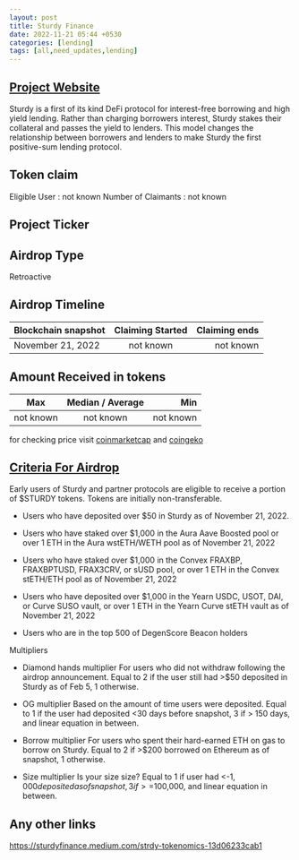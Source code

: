 ```yaml
---
layout: post
title: Sturdy Finance
date: 2022-11-21 05:44 +0530
categories: [lending]
tags: [all,need_updates,lending] 
---
```



## [Project Website](sturdy.finance)

Sturdy is a first of its kind DeFi protocol for interest-free borrowing and high yield lending. Rather than charging borrowers interest, Sturdy stakes their collateral and passes the yield to lenders. This model changes the relationship between borrowers and lenders to make Sturdy the first positive-sum lending protocol.

## Token claim

Eligible User : not known
Number of Claimants : not known

## Project Ticker

## Airdrop Type

Retroactive

## Airdrop Timeline

| Blockchain snapshot     | Claiming Started           | Claiming ends    |
| ----------------------- |:--------------------------:| ----------------:|
|    November 21, 2022    |        not known           |   not known      |

## Amount Received in tokens  

| Max        |    Median / Average  |       Min    |
| ---------- |:--------------------:| ------------:|
| not known  |     not known        |  not known   |

for checking price visit [coinmarketcap](https://coinmarketcap.com/currencies/) and [coingeko](https://www.coingecko.com/en/coins/)

## [Criteria For Airdrop](https://airdrop.sturdy.finance/)

Early users of Sturdy and partner protocols are eligible to receive a portion of $STURDY tokens. Tokens are initially non-transferable.

* Users who have deposited over $50 in Sturdy as of November 21, 2022.

* Users who have staked over $1,000 in the Aura Aave Boosted pool or over 1 ETH in the Aura wstETH/WETH pool as of November 21, 2022

* Users who have staked over $1,000 in the Convex FRAXBP, FRAXBPTUSD, FRAX3CRV, or sUSD pool, or over 1 ETH in the Convex stETH/ETH pool as of November 21, 2022

* Users who have deposited over $1,000 in the Yearn USDC, USOT, DAI, or Curve SUSO vault, or over 1 ETH in the Yearn Curve stETH vault as of November 21, 2022

* Users who are in the top 500 of DegenScore Beacon holders

Multipliers

* Diamond hands multiplier For users who did not withdraw following the airdrop announcement. Equal to 2 if the user still had >$50 deposited in Sturdy as of Feb 5, 1 otherwise.

* OG multiplier Based on the amount of time users were deposited. Equal to 1 if the user had deposited <30 days before snapshot, 3 if > 150 days, and linear equation in between.

* Borrow multiplier For users who spent their hard-earned ETH on gas to borrow on Sturdy. Equal to 2 if >$200 borrowed on Ethereum as of snapshot, 1 otherwise.

* Size multiplier Is your size size? Equal to 1 if user had <-$1,000 deposited as of snapshot, 3 if >=$100,000, and linear equation in between.

## Any other links

<https://sturdyfinance.medium.com/strdy-tokenomics-13d06233cab1>
